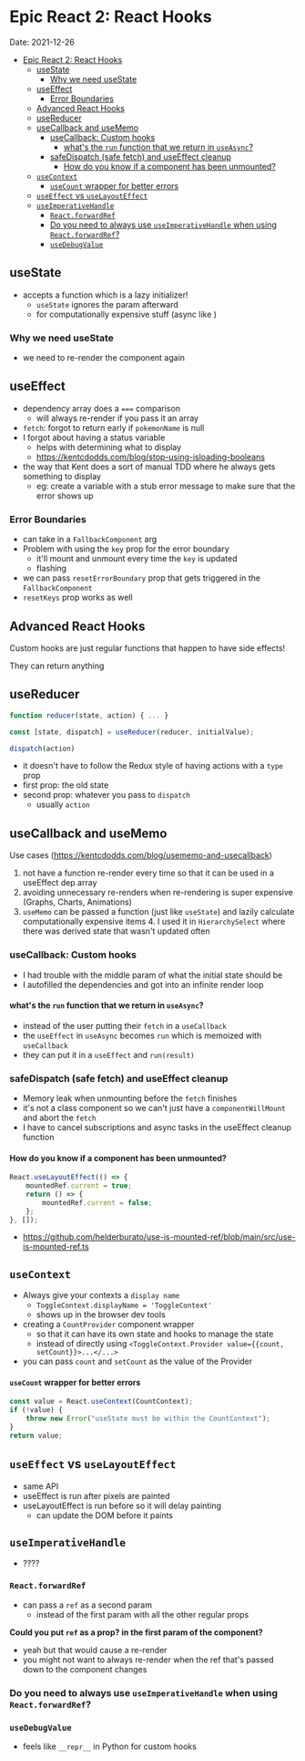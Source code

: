 # Epic React 2: React Hooks

Date: 2021-12-26

-   [Epic React 2: React Hooks](#epic-react-2-react-hooks)
    -   [useState](#usestate)
        -   [Why we need useState](#why-we-need-usestate)
    -   [useEffect](#useeffect)
        -   [Error Boundaries](#error-boundaries)
    -   [Advanced React Hooks](#advanced-react-hooks)
    -   [useReducer](#usereducer)
    -   [useCallback and useMemo](#usecallback-and-usememo)
        -   [useCallback: Custom hooks](#usecallback-custom-hooks)
            -   [what's the `run` function that we return in `useAsync`?](#whats-the-run-function-that-we-return-in-useasync)
        -   [safeDispatch (safe fetch) and useEffect cleanup](#safedispatch-safe-fetch-and-useeffect-cleanup)
            -   [How do you know if a component has been unmounted?](#how-do-you-know-if-a-component-has-been-unmounted)
    -   [`useContext`](#usecontext)
        -   [`useCount` wrapper for better errors](#usecount-wrapper-for-better-errors)
    -   [`useEffect` vs `useLayoutEffect`](#useeffect-vs-uselayouteffect)
    -   [`useImperativeHandle`](#useimperativehandle)
        -   [`React.forwardRef`](#reactforwardref)
        -   [Do you need to always use `useImperativeHandle` when using `React.forwardRef`?](#do-you-need-to-always-use-useimperativehandle-when-using-reactforwardref)
        -   [`useDebugValue`](#usedebugvalue)

## useState

-   accepts a function which is a lazy initializer!
    -   `useState` ignores the param afterward
    -   for computationally expensive stuff (async like )

### Why we need useState

-   we need to re-render the component again

## useEffect

-   dependency array does a `===` comparison
    -   will always re-render if you pass it an array
-   `fetch`: forgot to return early if `pokemonName` is null
-   I forgot about having a status variable
    -   helps with determining what to display
    -   https://kentcdodds.com/blog/stop-using-isloading-booleans
-   the way that Kent does a sort of manual TDD where he always gets something to display
    -   eg: create a variable with a stub error message to make sure that the error shows up

### Error Boundaries

-   can take in a `FallbackComponent` arg
-   Problem with using the `key` prop for the error boundary
    -   it'll mount and unmount every time the `key` is updated
    -   flashing
-   we can pass `resetErrorBoundary` prop that gets triggered in the `FallbackComponent`
-   `resetKeys` prop works as well

## Advanced React Hooks

Custom hooks are just regular functions that happen to have side effects!

They can return anything

## useReducer

```js
function reducer(state, action) { ... }

const [state, dispatch] = useReducer(reducer, initialValue);

dispatch(action)
```

-   it doesn't have to follow the Redux style of having actions with a `type` prop
-   first prop: the old state
-   second prop: whatever you pass to `dispatch`
    -   usually `action`

## useCallback and useMemo

Use cases (https://kentcdodds.com/blog/usememo-and-usecallback)

1. not have a function re-render every time so that it can be used in a useEffect dep array
2. avoiding unnecessary re-renders when re-rendering is super expensive (Graphs, Charts, Animations)
3. `useMemo` can be passed a function (just like `useState`) and lazily calculate computationally expensive items 4. I used it in `HierarchySelect` where there was derived state that wasn't updated often

### useCallback: Custom hooks

-   I had trouble with the middle param of what the initial state should be
-   I autofilled the dependencies and got into an infinite render loop

#### what's the `run` function that we return in `useAsync`?

-   instead of the user putting their `fetch` in a `useCallback`
-   the `useEffect` in `useAsync` becomes `run` which is memoized with `useCallback`
-   they can put it in a `useEffect` and `run(result)`

### safeDispatch (safe fetch) and useEffect cleanup

-   Memory leak when unmounting before the `fetch` finishes
-   it's not a class component so we can't just have a `componentWillMount` and abort the `fetch`
-   I have to cancel subscriptions and async tasks in the useEffect cleanup function

#### How do you know if a component has been unmounted?

```jsx
React.useLayoutEffect(() => {
    mountedRef.current = true;
    return () => {
        mountedRef.current = false;
    };
}, []);
```

-   https://github.com/helderburato/use-is-mounted-ref/blob/main/src/use-is-mounted-ref.ts

## `useContext`

-   Always give your contexts a `display name`
    -   `ToggleContext.displayName = 'ToggleContext'`
    -   shows up in the browser dev tools
-   creating a `CountProvider` component wrapper
    -   so that it can have its own state and hooks to manage the state
    -   instead of directly using `<ToggleContext.Provider value={{count, setCount}}>...</...>`
-   you can pass `count` and `setCount` as the value of the Provider

#### `useCount` wrapper for better errors

```js
const value = React.useContext(CountContext);
if (!value) {
    throw new Error("useState must be within the CountContext");
}
return value;
```

## `useEffect` vs `useLayoutEffect`

-   same API
-   useEffect is run after pixels are painted
-   useLayoutEffect is run before so it will delay painting
    -   can update the DOM before it paints

## `useImperativeHandle`

-   ????

### `React.forwardRef`

-   can pass a `ref` as a second param
    -   instead of the first param with all the other regular props

**Could you put `ref` as a prop? in the first param of the component?**

-   yeah but that would cause a re-render
-   you might not want to always re-render when the ref that's passed down to the component changes

### Do you need to always use `useImperativeHandle` when using `React.forwardRef`?

### `useDebugValue`

-   feels like `__repr__` in Python for custom hooks

[//begin]: # "Autogenerated link references for markdown compatibility"
[public-foam/epic-react/3-react-patterns]: ../../epic-react/3-react-patterns "Epic React 3: Advanced React Patterns"
[public-foam/epic-react/1-react-fundamentals]: ../../epic-react/1-react-fundamentals "Epic React 1: React Fundamentals"
[public-foam/epic-react/epic-react]: ../../epic-react/epic-react "epic-react"
[//end]: # "Autogenerated link references"
